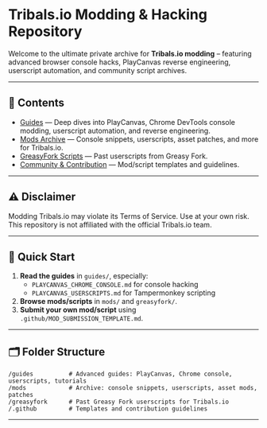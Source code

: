 # Tribals.io Modding & Hacking Repository

Welcome to the ultimate private archive for **Tribals.io modding** – featuring advanced browser console hacks, PlayCanvas reverse engineering, userscript automation, and community script archives.

---

## 📂 Contents

- [Guides](guides/) — Deep dives into PlayCanvas, Chrome DevTools console modding, userscript automation, and reverse engineering.
- [Mods Archive](mods/) — Console snippets, userscripts, asset patches, and more for Tribals.io.
- [GreasyFork Scripts](greasyfork/) — Past userscripts from Greasy Fork.
- [Community & Contribution](.github/) — Mod/script templates and guidelines.

---

## ⚠️ Disclaimer

Modding Tribals.io may violate its Terms of Service. Use at your own risk.  
This repository is not affiliated with the official Tribals.io team.

---

## 🚀 Quick Start

1. **Read the guides** in `guides/`, especially:
   - `PLAYCANVAS_CHROME_CONSOLE.md` for console hacking
   - `PLAYCANVAS_USERSCRIPTS.md` for Tampermonkey scripting
2. **Browse mods/scripts** in `mods/` and `greasyfork/`.
3. **Submit your own mod/script** using `.github/MOD_SUBMISSION_TEMPLATE.md`.

---

## 🗂 Folder Structure

```
/guides          # Advanced guides: PlayCanvas, Chrome console, userscripts, tutorials
/mods            # Archive: console snippets, userscripts, asset mods, patches
/greasyfork      # Past Greasy Fork userscripts for Tribals.io
/.github         # Templates and contribution guidelines
```

---